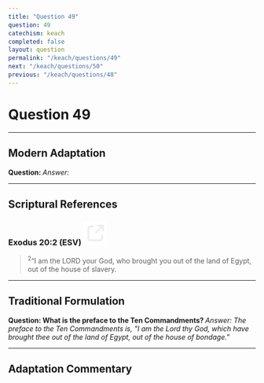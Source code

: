 ```yaml
---
title: "Question 49"
question: 49
catechism: keach
completed: false
layout: question
permalink: "/keach/questions/49"
next: "/keach/questions/50"
previous: "/keach/questions/48"
---
```

# Question 49
---
## Modern Adaptation
<strong>
    Question:
</strong>

<em>
    Answer:
</em>

---
## Scriptural References
### Exodus 20:2 (ESV) <a href="https://biblegateway.com/passage/?search=Exodus+20%3A2&version=ESV"><img src="/assets/svg/link.svg"/></a>
> <sup>2</sup>“I am the LORD your God, who brought you out of the land of Egypt, out of the house of slavery.

---
## Traditional Formulation
<strong>
    Question: What is the preface to the Ten Commandments?
</strong>

<em>
    Answer: The preface to the Ten Commandments is, "I am the Lord thy God, which have brought thee out of the land of Egypt, out of the house of bondage."
</em>

---
## Adaptation Commentary
